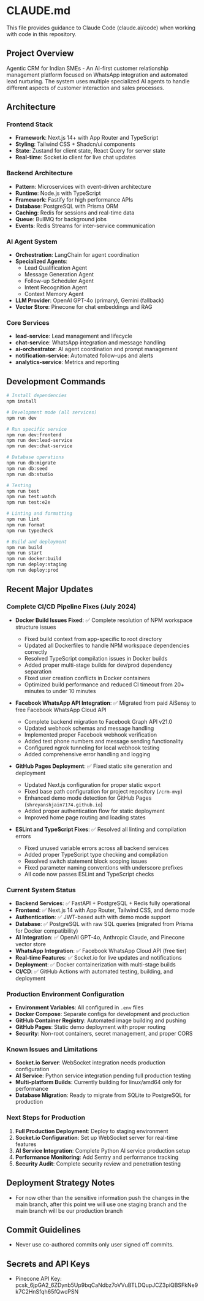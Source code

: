 # CLAUDE.md

This file provides guidance to Claude Code (claude.ai/code) when working with code in this repository.

## Project Overview

Agentic CRM for Indian SMEs - An AI-first customer relationship management platform focused on WhatsApp integration and automated lead nurturing. The system uses multiple specialized AI agents to handle different aspects of customer interaction and sales processes.

## Architecture

### Frontend Stack
- **Framework**: Next.js 14+ with App Router and TypeScript
- **Styling**: Tailwind CSS + Shadcn/ui components
- **State**: Zustand for client state, React Query for server state
- **Real-time**: Socket.io client for live chat updates

### Backend Architecture
- **Pattern**: Microservices with event-driven architecture
- **Runtime**: Node.js with TypeScript
- **Framework**: Fastify for high performance APIs
- **Database**: PostgreSQL with Prisma ORM
- **Caching**: Redis for sessions and real-time data
- **Queue**: BullMQ for background jobs
- **Events**: Redis Streams for inter-service communication

### AI Agent System
- **Orchestration**: LangChain for agent coordination
- **Specialized Agents**:
  - Lead Qualification Agent
  - Message Generation Agent  
  - Follow-up Scheduler Agent
  - Intent Recognition Agent
  - Context Memory Agent
- **LLM Provider**: OpenAI GPT-4o (primary), Gemini (fallback)
- **Vector Store**: Pinecone for chat embeddings and RAG

### Core Services
- **lead-service**: Lead management and lifecycle
- **chat-service**: WhatsApp integration and message handling
- **ai-orchestrator**: AI agent coordination and prompt management
- **notification-service**: Automated follow-ups and alerts
- **analytics-service**: Metrics and reporting

## Development Commands

```bash
# Install dependencies
npm install

# Development mode (all services)
npm run dev

# Run specific service
npm run dev:frontend
npm run dev:lead-service
npm run dev:chat-service

# Database operations
npm run db:migrate
npm run db:seed
npm run db:studio

# Testing
npm run test
npm run test:watch
npm run test:e2e

# Linting and formatting
npm run lint
npm run format
npm run typecheck

# Build and deployment
npm run build
npm run start
npm run docker:build
npm run deploy:staging
npm run deploy:prod
```

## Recent Major Updates

### Complete CI/CD Pipeline Fixes (July 2024)
- **Docker Build Issues Fixed**: ✅ Complete resolution of NPM workspace structure issues
  - Fixed build context from app-specific to root directory
  - Updated all Dockerfiles to handle NPM workspace dependencies correctly
  - Resolved TypeScript compilation issues in Docker builds
  - Added proper multi-stage builds for dev/prod dependency separation
  - Fixed user creation conflicts in Docker containers
  - Optimized build performance and reduced CI timeout from 20+ minutes to under 10 minutes

- **Facebook WhatsApp API Integration**: ✅ Migrated from paid AiSensy to free Facebook WhatsApp Cloud API
  - Complete backend migration to Facebook Graph API v21.0
  - Updated webhook schemas and message handling
  - Implemented proper Facebook webhook verification
  - Added test phone numbers and message sending functionality
  - Configured ngrok tunneling for local webhook testing
  - Added comprehensive error handling and logging

- **GitHub Pages Deployment**: ✅ Fixed static site generation and deployment
  - Updated Next.js configuration for proper static export
  - Fixed base path configuration for project repository (`/crm-mvp`)
  - Enhanced demo mode detection for GitHub Pages (`shreyanshjain7174.github.io`)
  - Added proper authentication flow for static deployment
  - Improved home page routing and loading states

- **ESLint and TypeScript Fixes**: ✅ Resolved all linting and compilation errors
  - Fixed unused variable errors across all backend services
  - Added proper TypeScript type checking and compilation
  - Resolved switch statement block scoping issues
  - Fixed parameter naming conventions with underscore prefixes
  - All code now passes ESLint and TypeScript checks

### Current System Status
- **Backend Services**: ✅ FastAPI + PostgreSQL + Redis fully operational
- **Frontend**: ✅ Next.js 14 with App Router, Tailwind CSS, and demo mode
- **Authentication**: ✅ JWT-based auth with demo mode support
- **Database**: ✅ PostgreSQL with raw SQL queries (migrated from Prisma for Docker compatibility)
- **AI Integration**: ✅ OpenAI GPT-4o, Anthropic Claude, and Pinecone vector store
- **WhatsApp Integration**: ✅ Facebook WhatsApp Cloud API (free tier)
- **Real-time Features**: ✅ Socket.io for live updates and notifications
- **Deployment**: ✅ Docker containerization with multi-stage builds
- **CI/CD**: ✅ GitHub Actions with automated testing, building, and deployment

### Production Environment Configuration
- **Environment Variables**: All configured in `.env` files
- **Docker Compose**: Separate configs for development and production
- **GitHub Container Registry**: Automated image building and pushing
- **GitHub Pages**: Static demo deployment with proper routing
- **Security**: Non-root containers, secret management, and proper CORS

### Known Issues and Limitations
- **Socket.io Server**: WebSocket integration needs production configuration
- **AI Service**: Python service integration pending full production testing
- **Multi-platform Builds**: Currently building for linux/amd64 only for performance
- **Database Migration**: Ready to migrate from SQLite to PostgreSQL for production

### Next Steps for Production
1. **Full Production Deployment**: Deploy to staging environment
2. **Socket.io Configuration**: Set up WebSocket server for real-time features
3. **AI Service Integration**: Complete Python AI service production setup
4. **Performance Monitoring**: Add Sentry and performance tracking
5. **Security Audit**: Complete security review and penetration testing

## Deployment Strategy Notes

- For now other than the sensitive information push the changes in the main branch, after this point we will use one staging branch and the main branch will be our production branch

## Commit Guidelines
- Never use co-authored commits only user signed off commits.

## Secrets and API Keys
- Pinecone API Key: pcsk_6jpGA2_6ZDynb5Up9bqCaNdbz7oVVuBTLDQupJCZ3piQBSFkNe9k7C2HnSfqh65fQwcPSN